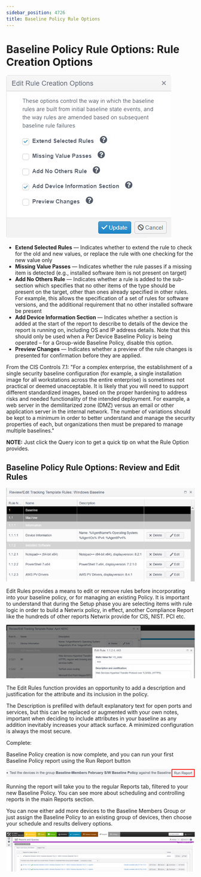 ```yaml
---
sidebar_position: 4726
title: Baseline Policy Rule Options
---
```


# Baseline Policy Rule Options: Rule Creation Options

![](../../../../../static/images/ChangeTracker_8.1/Content/Resources/Images/ChangeTracker/BaselineEditRuleCreationOptions.png)

* **Extend Selected Rules** — Indicates whether to extend the rule to check for the old and new values, or replace the rule with one checking for the new value only
* **Missing Value Passes** — Indicates whether the rule passes if a missing item is detected (e.g., installed software item is not present on target)
* **Add No Others Rule** — Indicates whether a rule is added to the sub-section which specifies that no other items of the type should be present on the target, other than ones already specified in other rules. For example, this allows the specification of a set of rules for software versions, and the additional requirement that no other installed software be present
* **Add Device Information Section** — Indicates whether a section is added at the start of the report to describe to details of the device the report is running on, including OS and IP address details. Note that this should only be used when a Per Device Baseline Policy is being operated – for a Group-wide Baseline Policy, disable this option.
* **Preview Changes** — Indicates whether a preview of the rule changes is presented for confirmation before they are applied.

From the CIS Controls 7.1: "For a complex enterprise, the establishment of a single security baseline configuration (for example, a single installation image for all workstations across the entire enterprise) is sometimes not practical or deemed unacceptable. It is likely that you will need to support different standardized images, based on the proper hardening to address risks and needed functionality of the intended deployment. For example, a web server in the demilitarized zone (DMZ) versus an email or other application server in the internal network. The number of variations should be kept to a minimum in order to better understand and manage the security properties of each, but organizations then must be prepared to manage multiple baselines."

**NOTE:**  Just click the Query icon to get a quick tip on what the Rule Option provides.

## Baseline Policy Rule Options: Review and Edit Rules

![](../../../../../static/images/ChangeTracker_8.1/Content/Resources/Images/ChangeTracker/BaselineReviewAndEditRules.png)

Edit Rules provides a means to edit or remove rules before incorporating into your baseline policy, or for managing an existing Policy. It is important to understand that during the Setup phase you are selecting items with rule logic in order to build a Netwrix policy, in effect, another Compliance Report like the hundreds of other reports Netwrix provide for CIS, NIST. PCI etc.

![](../../../../../static/images/ChangeTracker_8.1/Content/Resources/Images/ChangeTracker/BaselineEditRules.png)

The Edit Rules function provides an opportunity to add a description and justification for the attribute and its inclusion in the policy.

The Description is prefilled with default explanatory text for open ports and services, but this can be replaced or augmented with your own notes, important when deciding to include attributes in your baseline as any addition inevitably increases your attack surface. A minimized configuration is always the most secure.

Complete:

Baseline Policy creation is now complete, and you can run your first Baseline Policy report using the Run Report button

![](../../../../../static/images/ChangeTracker_8.1/Content/Resources/Images/ChangeTracker/BaselineRunReport.png)

Running the report will take you to the regular Reports tab, filtered to your new Baseline Policy. You can see more about scheduling and controlling reports in the main Reports section.

You can now either add more devices to the Baseline Members Group or just assign the Baseline Policy to an existing group of devices, then choose your schedule and results delivery options.

![](../../../../../static/images/ChangeTracker_8.1/Content/Resources/Images/ChangeTracker/BaselineReportsAndQuerySchedules.png)